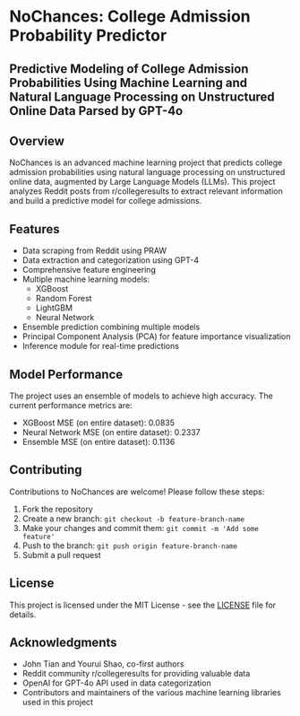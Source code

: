 # NoChances: College Admission Probability Predictor

## Predictive Modeling of College Admission Probabilities Using Machine Learning and Natural Language Processing on Unstructured Online Data Parsed by GPT-4o

## Overview

NoChances is an advanced machine learning project that predicts college admission probabilities using natural language processing on unstructured online data, augmented by Large Language Models (LLMs). This project analyzes Reddit posts from r/collegeresults to extract relevant information and build a predictive model for college admissions.

## Features

- Data scraping from Reddit using PRAW
- Data extraction and categorization using GPT-4
- Comprehensive feature engineering
- Multiple machine learning models:
  - XGBoost
  - Random Forest
  - LightGBM
  - Neural Network
- Ensemble prediction combining multiple models
- Principal Component Analysis (PCA) for feature importance visualization
- Inference module for real-time predictions

## Model Performance

The project uses an ensemble of models to achieve high accuracy. The current performance metrics are:

- XGBoost MSE (on entire dataset): 0.0835
- Neural Network MSE (on entire dataset): 0.2337
- Ensemble MSE (on entire dataset): 0.1136

## Contributing

Contributions to NoChances are welcome! Please follow these steps:

1. Fork the repository
2. Create a new branch: `git checkout -b feature-branch-name`
3. Make your changes and commit them: `git commit -m 'Add some feature'`
4. Push to the branch: `git push origin feature-branch-name`
5. Submit a pull request

## License

This project is licensed under the MIT License - see the [LICENSE](LICENSE) file for details.

## Acknowledgments

- John Tian and Yourui Shao, co-first authors
- Reddit community r/collegeresults for providing valuable data
- OpenAI for GPT-4o API used in data categorization
- Contributors and maintainers of the various machine learning libraries used in this project
